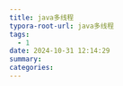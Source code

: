 ```yaml
---
title: java多线程
typora-root-url: java多线程
tags:
  - 1
date: 2024-10-31 12:14:29
summary:
categories:
---
```

